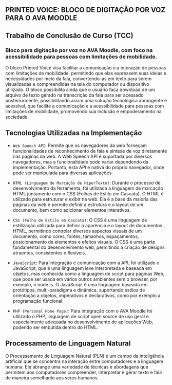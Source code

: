 ## PRINTED VOICE: BLOCO DE DIGITAÇÃO POR VOZ PARA O AVA MOODLE

## Trabalho de Conclusão de Curso (TCC)

### Bloco para digitação por voz no AVA Moodle, com foco na acessibilidade para pessoas com limitações de mobilidade.

O bloco Printed Voice visa facilitar a comunicação e a interação de pessoas com limitações de mobilidade, permitindo que elas expressem suas ideias e necessidades por meio da fala, convertendo-as em texto para serem visualizadas e compreendidas na tela do computador ou dispositivo utilizado. O bloco possibilita ainda que o usuário faça download de um arquivo de texto gerado na transcrição da fala para ser acessado posteriormente, possibilitando assim uma solução tecnológica abrangente e acessível, que facilite a comunicação e a acessibilidade para pessoas com limitações de mobilidade, promovendo sua inclusão e empoderamento na sociedade.

## Tecnologias Utilizadas na Implementação
- `Web Speech API`: Permite que os navegadores da web forneçam funcionalidades de reconhecimento de fala e síntese de voz diretamente nas páginas da web. A Web Speech API é suportada por diversos navegadores, mas a funcionalidade pode variar dependendo da implementação. Portanto, esta API é nativa do próprio navegador, onde pode ser manipulada para diversas aplicações.

- `HTML (Linguagem de Marcação de HiperTexto)`: Durante o processo de desenvolvimento da ferramenta, foi utilizada a linguagem de marcação HTML juntamente com o CSS (Folhas de Estilo em Cascata). O HTML é utilizado para estruturar e exibir na web. Ela é a base da maioria das páginas da web e permite definir a estrutura e o layout de um documento, bem como adicionar elementos interativos.

- `CSS (Folha de Estilo em Cascata)`: O CSS é uma linguagem de estilização utilizada para definir a aparência e o layout de documentos HTML, permitindo controlar diversos aspectos visuais de um documento, como cores, fontes, tamanhos, espaçamentos, posicionamento de elementos e efeitos visuais. O CSS é uma parte fundamental do desenvolvimento web, permitindo a criação de designs atraentes, consistentes e flexíveis. 

- `JavaScript`: Para integração e comunicação com a API, foi utilizado o JavaScript, que é uma linguagem leve interpretada e baseada em objetos, mas conhecida como a linguagem de script para páginas Web, que pode ser usada em vários outros ambientes sem o browser, por exemplo, o node.js. O JavaScript é uma linguagem baseada em protótipos, multi-paradigma e dinâmica, suportando estilos de orientação a objetos, imperativos e declarativos, como por exemplo a programação funcional.

- `PHP (Personal Home Page)`: Para integração com o AVA Moodle foi utilizado o PHP, linguagem de script open source de uso geral e especialmente adequada no desenvolvimento de aplicações Web, podendo ser embutida dentro do HTML.

## Processamento de Linguagem Natural

O Processamento de Linguagem Natural (PLN) é um campo da inteligência artificial que se concentra na interação entre computadores e a linguagem humana. Ele abrange uma variedade de técnicas e abordagens que permitem aos computadores compreender, interpretar e gerar texto e fala de maneira semelhante aos seres humanos.



